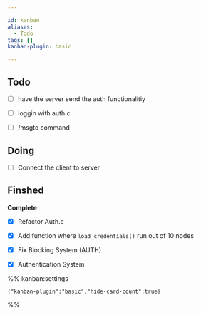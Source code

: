 ```yaml
---

id: kanban
aliases:
  - Todo
tags: []
kanban-plugin: basic

---
```


## Todo

- [ ] have the server send the auth functionalitiy
- [ ] loggin with auth.c
- [ ] /msgto command


## Doing

- [ ] Connect the client to server


## Finshed

**Complete**
- [x] Refactor Auth.c
- [x] Add function where `load_credentials()` run out of 10 nodes
- [x] Fix Blocking System (AUTH)
- [x] Authentication System




%% kanban:settings
```
{"kanban-plugin":"basic","hide-card-count":true}
```
%%